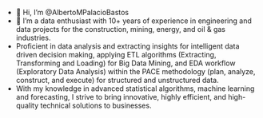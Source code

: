 - 👋 Hi, I’m @AlbertoMPalacioBastos
- 👀 I’m a data enthusiast with 10+ years of experience in engineering and data projects for the construction, mining, energy, and oil & gas industries.
- Proficient in data analysis and extracting insights for intelligent data driven decision making, applying ETL algorithms (Extracting, Transforming and Loading) for Big Data Mining, and EDA workflow (Exploratory Data Analysis) within the PACE methodology (plan, analyze, construct, and execute) for structured and unstructured data.
- With my knowledge in advanced statistical algorithms, machine learning and forecasting, I strive to bring innovative, highly efficient, and high-quality technical solutions to businesses.

<!---
AlbertoMPalacioBastos/AlbertoMPalacioBastos is a ✨ special ✨ repository because its `README.md` (this file) appears on your GitHub profile.
You can click the Preview link to take a look at your changes.
--->
